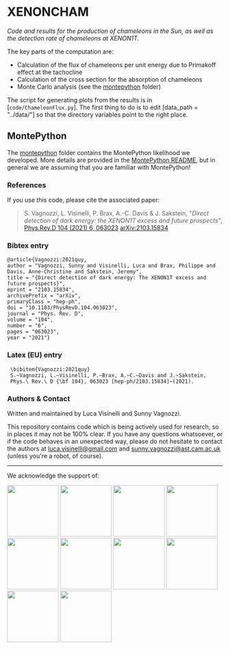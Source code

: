 # XENONCHAM

*Code and results for the production of chameleons in the Sun, as well as the detection rate of chameleons at XENON1T.*

The key parts of the computation are:
* Calculation of the flux of chameleons per unit energy due to Primakoff effect at the tachocline
* Calculation of the cross section for the absorption of chameleons
* Monte Carlo analysis (see the [montepython](https://github.com/lucavisinelli/XENONCHAM/tree/main/montepython) folder)

The script for generating plots from the results is in [`code/ChameleonFlux.py`]. The first thing to do is to edit [data_path = "../data/"] so that the directory variables point to the right place.

## MontePython

The [montepython](https://github.com/lucavisinelli/XENONCHAM/tree/main/montepython) folder contains the MontePython likelihood we developed. More details are provided in the [MontePython README](https://github.com/lucavisinelli/XENONCHAM/blob/main/montepython/README.md), but in general we are assuming that you are familiar with MontePython!

### References

If you use this code, please cite the associated paper:
> S. Vagnozzi, L. Visinelli,  P. Brax, A.-C. Davis & J. Sakstein, "*Direct detection of dark energy: the XENON1T excess and future prospects*", [Phys.Rev.D 104 (2021) 6, 063023](https://journals.aps.org/prd/abstract/10.1103/PhysRevD.104.063023) [arXiv:2103.15834](https://arxiv.org/abs/2103.15834)

### Bibtex entry

    @article{Vagnozzi:2021quy,
    author = "Vagnozzi, Sunny and Visinelli, Luca and Brax, Philippe and Davis, Anne-Christine and Sakstein, Jeremy",
    title = "{Direct detection of dark energy: The XENON1T excess and future prospects}",
    eprint = "2103.15834",
    archivePrefix = "arXiv",
    primaryClass = "hep-ph",
    doi = "10.1103/PhysRevD.104.063023",
    journal = "Phys. Rev. D",
    volume = "104",
    number = "6",
    pages = "063023",
    year = "2021"}

### Latex (EU) entry

     \bibitem{Vagnozzi:2021quy}
     S.~Vagnozzi, L.~Visinelli, P.~Brax, A.~C.~Davis and J.~Sakstein,
     Phys.\ Rev.\ D {\bf 104}, 063023 [hep-ph/2103.15834]~(2021).

### Authors & Contact

Written and maintained by Luca Visinelli and Sunny Vagnozzi.

This repository contains code which is being actively used for research, so in places it may not be 100% clear. If you have any questions whatsoever, or if the code behaves in an unexpected way, please do not hesitate to contact the authors at [luca.visinelli@gmail.com](mailto:luca.visinelli@gmail.com) and [sunny.vagnozzi@ast.cam.ac.uk](mailto:sunny.vagnozzi@ast.cam.ac.uk) (unless you're a robot, of course).


************************************************************************************************

We acknowledge the support of:

   <a href="https://www.cam.ac.uk/"><img src="https://media-exp1.licdn.com/dms/image/C510BAQH4Fc203kgKag/company-logo_200_200/0/1519856098280?e=2159024400&v=beta&t=QOLOHoZ7BWhMEga6OKU_GJPKMtZ9qYgiDOwByUww8w4"
height="120px"></a>
   <a href="https://www.kicc.cam.ac.uk/"><img src="https://pbs.twimg.com/profile_images/1107636993033412608/XfxTseD6.jpg"
height="120px"></a>
   <a href="https://www.ast.cam.ac.uk/"><img src="https://sciencesprings.files.wordpress.com/2020/10/u-cambridge-ioa-logo.png?w=200"
height="120px"></a>
   <a href="https://kavlifoundation.org/"><img src="https://www.aps.org/meetings/march/images/logo-kavli.png"
height="120px"></a>
   <a href="https://www.newtontrust.cam.ac.uk/"><img src="https://www.newtontrust.cam.ac.uk/sites/www.newtontrust.cam.ac.uk/files/styles/leading/public/images/INTmarksmall.png?itok=tNSe1-Sw"
height="120px"></a>
   <a href="https://blanceflor.se/"><img 
src="https://blanceflor.se/wp-content/uploads/elementor/thumbs/headerbild3-2-ov9zg388w53fr0bio1u3x7q174hfz50fvq8rzoncwy.png"
height="120px"></a>
   <a href="http://w3.lnf.infn.it/"><img src="https://www.trust-itservices.com/sites/default/files/images/logo/INFN2.png"
height="120px"></a>
   <a href="https://erc.europa.eu/"><img src="https://erc.europa.eu/sites/default/files/LOGO_ERC.jpg"
height="120px"></a>
   <a href="https://web.infn.it/fellini/"><img src="https://scholarship-positions.com/wp-content/uploads/2018/06/FELLINI-Fellowship.png"
height="120px"></a>
   <a href="https://www.nwo.nl/en"><img src="https://images.squarespace-cdn.com/content/v1/592d67b65016e1bf41b13f96/1496395663632-7ZKH4T7MPTX6EPV1YH92/ke17ZwdGBToddI8pDm48kPALBGyU-J1y7KdYWzUZRhxZw-zPPgdn4jUwVcJE1ZvWQUxwkmyExglNqGp0IvTJZamWLI2zvYWH8K3-s_4yszcp2ryTI0HqTOaaUohrI8PIsV_1YvFREPWlQ7fWmbarGd3mXHtHh4g9cxHFgfMv3ig/nwo-logo.png?format=500w"
height="120px"></a>
